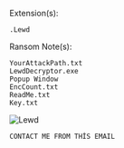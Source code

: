 Extension(s): 
```
.Lewd
```
Ransom Note(s): 
```
YourAttackPath.txt
LewdDecryptor.exe
Popup Window
EncCount.txt
ReadMe.txt
Key.txt
```
![Lewd](https://github.com/user-attachments/assets/78a25212-83b0-4284-a13f-eb5d8ef714e0)
```
CONTACT ME FROM THİS EMAIL
```

